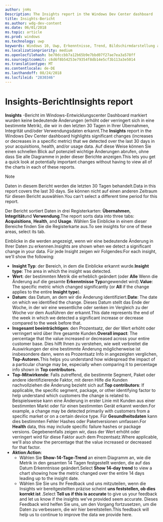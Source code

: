 ```yaml
---
author: jnHs
Description: The Insights report in the Windows Dev Center dashboard
title: Insights-Bericht
ms.author: wdg-dev-content
ms.date: 06/01/2018
ms.topic: article
ms.prod: windows
ms.technology: uwp
keywords: Windows 10, Uwp, Erkenntnisse, Trend, Bildschirmdarstellung auftreten, Anomalie, datenänderungen
ms.localizationpriority: medium
ms.openlocfilehash: be70dccbb7a12b65b9e7bbd07f27ae7ea3a578ff
ms.sourcegitcommit: c6d6f8b54253e79354f8db14e5cf3b113a3e5014
ms.translationtype: MT
ms.contentlocale: de-DE
ms.lasthandoff: 08/24/2018
ms.locfileid: "2830346"
---
```

# <a name="insights-report"></a><span data-ttu-id="e0fcd-103">Insights-Bericht</span><span class="sxs-lookup"><span data-stu-id="e0fcd-103">Insights report</span></span>


<span data-ttu-id="e0fcd-104">**Insights** -Bericht im Windows-Entwicklungscenter Dashboard markiert wurden keine bedeutende Änderungen (erhöht oder verringert sich in eine bestimmte Metrik), die wir in den letzten 30 Tagen in Ihrer Übernahmen, Integrität und/oder Verwendungsdaten erkannt.</span><span class="sxs-lookup"><span data-stu-id="e0fcd-104">The **Insights** report in the Windows Dev Center dashboard highlights significant changes (increases or decreases in a specific metric) that we detected over the last 30 days in your acquisitions, health, and/or usage data.</span></span> <span data-ttu-id="e0fcd-105">Auf diese Weise können Sie einen schnellen Blick auf potenziell wichtige Änderungen abrufen, ohne dass Sie alle Diagramme in jeder dieser Berichte anzeigen.</span><span class="sxs-lookup"><span data-stu-id="e0fcd-105">This lets you get a quick look at potentially important changes without having to view all of the charts in each of these reports.</span></span>

> [!NOTE]
> <span data-ttu-id="e0fcd-106">Daten in diesem Bericht werden die letzten 30 Tagen behandelt.</span><span class="sxs-lookup"><span data-stu-id="e0fcd-106">Data in this report covers the last 30 days.</span></span> <span data-ttu-id="e0fcd-107">Sie können nicht auf einen anderen Zeitraum für diesen Bericht auswählen.</span><span class="sxs-lookup"><span data-stu-id="e0fcd-107">You can't select a different time period for this report.</span></span>

<span data-ttu-id="e0fcd-108">Der Bericht sortiert Daten in drei Registerkarten: **Übernahmen**, **Integrität**und **Verwendung**.</span><span class="sxs-lookup"><span data-stu-id="e0fcd-108">The report sorts data into three tabs: **Acquisitions**, **Health**, and **Usage**.</span></span> <span data-ttu-id="e0fcd-109">Wählen Sie Einblicke in einem dieser Bereiche finden Sie die Registerkarte aus.</span><span class="sxs-lookup"><span data-stu-id="e0fcd-109">To see insights for one of these areas, select its tab.</span></span>

<span data-ttu-id="e0fcd-110">Einblicke in die werden angezeigt, wenn wir eine bedeutende Änderung in Ihrer Daten zu erkennen.</span><span class="sxs-lookup"><span data-stu-id="e0fcd-110">Insights are shown when we detect a significant change in your data.</span></span> <span data-ttu-id="e0fcd-111">Für jede Insight zeigen wir Folgendes:</span><span class="sxs-lookup"><span data-stu-id="e0fcd-111">For each insight, we'll show the following:</span></span>
- <span data-ttu-id="e0fcd-112">**Insight Typ**: der Bereich, in dem die Einblicke erkannt wurde.</span><span class="sxs-lookup"><span data-stu-id="e0fcd-112">**Insight type**: The area in which the insight was detected.</span></span>
- <span data-ttu-id="e0fcd-113">**Wert**: der bestimmten Metrik die erheblich geändert (oder **Alle** Wenn die Änderung auf die gesamte **Erkenntnisse Typ**angewendet wird).</span><span class="sxs-lookup"><span data-stu-id="e0fcd-113">**Value**: The specific metric which changed significantly (or **All** if the change applies to the entire **Insight type**).</span></span>
- <span data-ttu-id="e0fcd-114">**Datum**: das Datum, an dem wir die Änderung identifiziert.</span><span class="sxs-lookup"><span data-stu-id="e0fcd-114">**Date**: The date on which we identified the change.</span></span> <span data-ttu-id="e0fcd-115">Dieses Datum stellt das Ende der Woche, in der wir eine wesentliche oder senken im Vergleich zu der Woche vor dem Ausführen der erkannt.</span><span class="sxs-lookup"><span data-stu-id="e0fcd-115">This date represents the end of the week in which we detected a significant increase or decrease compared to the week before that.</span></span>
- <span data-ttu-id="e0fcd-116">**Insgesamt beeinträchtigen**: den Prozentsatz, der der Wert erhöht oder verringert wird über Ihre gesamte Kunden.</span><span class="sxs-lookup"><span data-stu-id="e0fcd-116">**Overall impact**: The percentage that the value increased or decreased across your entire customer base.</span></span> <span data-ttu-id="e0fcd-117">Dies hilft Ihnen zu verstehen, wie weit verbreitet die Auswirkungen der eine bestimmte Änderung möglicherweise ist insbesondere dann, wenn es Prozentsatz Info in angezeigten verglichen, **Top-Autoren.**</span><span class="sxs-lookup"><span data-stu-id="e0fcd-117">This helps you understand how widespread the impact of a particular change may be, especially when comparing it to percentage info shown in **Top contributors.**</span></span>
- <span data-ttu-id="e0fcd-118">**Top-Mitwirkende**: Falls zutreffend, die bestimmte Segment, Paket oder andere identifizierende Faktor, mit deren Hilfe die Kunden nachvollziehen die Änderung bezieht sich auf.</span><span class="sxs-lookup"><span data-stu-id="e0fcd-118">**Top contributors**: If applicable, the specific segment, package, or other identifying factor to help understand which customers the change is related to.</span></span> <span data-ttu-id="e0fcd-119">Beispielsweise kann eine Änderung in erster Linie mit Kunden aus einer bestimmten Markt oder für einen bestimmten Gerät erkannt werden.</span><span class="sxs-lookup"><span data-stu-id="e0fcd-119">For example, a change may be detected primarily with customers from a specific market or on a certain device type.</span></span> <span data-ttu-id="e0fcd-120">Für **Gesundheitsdaten** kann dies bestimmten Fehler Hashes oder Paketversionen umfassen.</span><span class="sxs-lookup"><span data-stu-id="e0fcd-120">For **Health** data, this may include specific failure hashes or package versions.</span></span> <span data-ttu-id="e0fcd-121">Gegebenenfalls zeigen wir, dass der Wert erhöht oder verringert wird für diese Faktor auch dem Prozentsatz.</span><span class="sxs-lookup"><span data-stu-id="e0fcd-121">Where applicable, we'll also show the percentage that the value increased or decreased for that factor.</span></span>
- <span data-ttu-id="e0fcd-122">**Aktion**:</span><span class="sxs-lookup"><span data-stu-id="e0fcd-122">**Action**:</span></span>
   - <span data-ttu-id="e0fcd-123">Wählen Sie **Show-14-Tage-Trend** an einem Diagramm an, wie die Metrik in den gesamten 14 Tagen festgestellt werden, die auf das Datum Erkenntnisse geändert.</span><span class="sxs-lookup"><span data-stu-id="e0fcd-123">Select **Show 14-day trend** to view a chart showing how the metric changed over the entire 14 days leading up to the insight date.</span></span>
   - <span data-ttu-id="e0fcd-124">Wählen Sie Sie uns Ihr Feedback und uns mitzuteilen, wenn die Insights wir bereitgestellten präzise scheint **uns feststellen, ob dies korrekt ist** .</span><span class="sxs-lookup"><span data-stu-id="e0fcd-124">Select **Tell us if this is accurate** to give us your feedback and let us know if the insights we've provided seem accurate.</span></span> <span data-ttu-id="e0fcd-125">Dieses Feedback wird helfen Sie uns, um den Vorgang fortzusetzen, um die Daten zu verbessern, die wir hier bereitstellen.</span><span class="sxs-lookup"><span data-stu-id="e0fcd-125">This feedback will help us to continue to improve the data we provide here.</span></span> 

